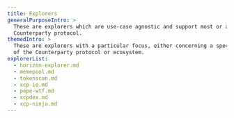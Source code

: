 ```yaml
---
title: Explorers
generalPurposeIntro: >
  These are explorers which are use-case agnostic and support most or all the
  Counterparty protocol.
themedIntro: >
  These are explorers with a particular focus, either concerning a specific part
  of the Counterparty protocol or ecosystem.
explorerList:
  - horizon-explorer.md
  - memepool.md
  - tokenscan.md
  - xcp-io.md
  - pepe-wtf.md
  - xcpdex.md
  - xcp-ninja.md
---
```

